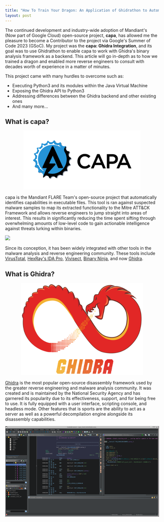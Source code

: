 ```yaml
---
title: "How To Train Your Dragon: An Application of Ghidrathon to Automate Cyber Threat Intelligence Gathering"
layout: post
---
```


The continued development and industry-wide adoption of Mandiant's (Now part of Google Cloud) open-source project, **capa**, has allowed me the pleasure to become a Contributor to the project via Google's Summer of Code 2023 (GSoC). My project was the **capa: Ghidra Integration**, and its goal was to use Ghidrathon to enable capa to work with Ghidra's binary analysis framework as a backend. This article will go in-depth as to how we trained a dragon and enabled more reverse engineers to consult with decades worth of experience in a matter of minutes.

This project came with many hurdles to overcome such as:
* Executing Python3 and its modules within the Java Virtual Machine
* Exposing the Ghidra API to Python3
* Addressing differences between the Ghidra backend and other existing ones
* And many more...


## What is capa?
<p align="center" width=100%>
    <img src="/assets/capa_logo.png">
</p>

capa is the Mandiant FLARE Team's open-source project that automatically identifies capabilities in executable files. This tool is ran against suspected malware samples to map its extracted functionality to the Mitre ATT&CK Framework and allows reverse engineers to jump straight into areas of interest. This results in significantly reducing the time spent sifting through overwhelming amounts of low-level code to gain actionable intelligence against threats lurking within binaries. 

<img src="/assets/capa_run.gif">

Since its conception, it has been widely integrated with other tools in the malware analysis and reverse engineering community. These tools include [VirusTotal], [HexRay's IDA Pro], [Vivisect], [Binary Ninja], and now [Ghidra]. 

[VirusTotal]: https://blog.virustotal.com/2023/01/mandiants-capa-goresym-to-reinforce-vts.html
[HexRay's IDA Pro]: https://hex-rays.com/IDA-pro/
[Vivisect]: https://vivisect.readthedocs.io/en/latest/vivisect/intro.html
[Binary Ninja]: https://binary.ninja/
[Ghidra]: https://ghidra-sre.org/

## What is Ghidra?
<p align="center" width=100%>
    <img src="/assets/ghidra_logo.png" height=300 width=400>
</p>

[Ghidra] is the most popular open-source disassembly framework used by the greater reverse engineering and malware analysis community. It was created and is maintained by the National Security Agency and has garnered its popularity due to its effectiveness, support, and for being free to use. It is fully equipped with a user interface, scripting console, and headless mode. Other features that is sports are the ability to act as a server as well as a powerful decompilation engine alongside its disassembly capabilities. 

<img src="/assets/ghidra_ui.png">